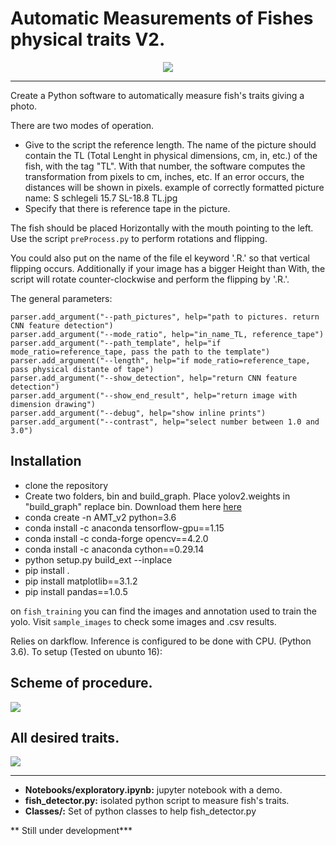 # Automatic Measurements of Fishes physical traits V2.

<center>
<img src="http://garisplace.com/img/sample_fish.jpg" />
</center>

--------------------------------------------------------------


Create a Python software to automatically measure fish's traits giving a photo.

There are two modes of operation. 

+ Give to the script the reference length. The name of the picture should contain the TL (Total Lenght in physical dimensions, cm, in, etc.) of the fish, with the tag "TL". With that number, the software computes the transformation from pixels to cm, inches, etc. If an error occurs, the distances will be shown in pixels. example of correctly formatted picture name: S schlegeli 15.7 SL-18.8 TL.jpg
+ Specify that there is reference tape in the picture.

The fish should be placed Horizontally with the mouth pointing to the left.
Use the script ```preProcess.py``` to perform rotations and flipping. 

You could also put on the name of the file el keyword '.R.' so that vertical
flipping occurs. Additionally if your image has a bigger Height than With, the script
will rotate counter-clockwise and perform the flipping by '.R.'.

The general parameters:

```
parser.add_argument("--path_pictures", help="path to pictures. return CNN feature detection")
parser.add_argument("--mode_ratio", help="in_name_TL, reference_tape")
parser.add_argument("--path_template", help="if mode_ratio=reference_tape, pass the path to the template")
parser.add_argument("--length", help="if mode_ratio=reference_tape, pass physical distante of tape")
parser.add_argument("--show_detection", help="return CNN feature detection")
parser.add_argument("--show_end_result", help="return image with dimension drawing")
parser.add_argument("--debug", help="show inline prints")
parser.add_argument("--contrast", help="select number between 1.0 and 3.0")
```
## Installation
- clone the repository
- Create two folders, bin and build_graph. Place yolov2.weights in "build_graph" replace bin. Download them here [here](https://drive.google.com/drive/folders/1pQPy27n-dhk3vybnUfKYfaJhle3zZbMY)
- conda create -n AMT_v2 python=3.6
- conda install -c anaconda tensorflow-gpu==1.15
- conda install -c conda-forge opencv==4.2.0
- conda install -c anaconda cython==0.29.14
- python setup.py build_ext --inplace
- pip install .
- pip install matplotlib==3.1.2
- pip install pandas==1.0.5

on  ```fish_training``` you can find the images and annotation used to train the
yolo. Visit ```sample_images``` to check some images and .csv results. 

Relies on darkflow. Inference is configured to be done with CPU. (Python 3.6). To setup (Tested on ubunto 16):

## Scheme of procedure.
<img src="http://garisplace.com/img/amt_2_diagram.png" />

## All desired traits.
<img src="http://garisplace.com/img/fish_traits.png" />

--------------------------------------------------------------

+ **Notebooks/exploratory.ipynb:** jupyter notebook with a demo.
+ **fish_detector.py:** isolated python script to measure fish's traits.
+ **Classes/:** Set of python classes to help fish_detector.py



** Still under development***


